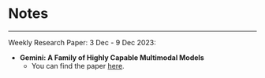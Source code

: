 # Notes
___
Weekly Research Paper:
3 Dec - 9 Dec 2023:
- **Gemini: A Family of Highly Capable Multimodal Models**
    - You can find the paper [here](https://assets.bwbx.io/documents/users/iqjWHBFdfxIU/r7G7RrtT6rnM/v0).



